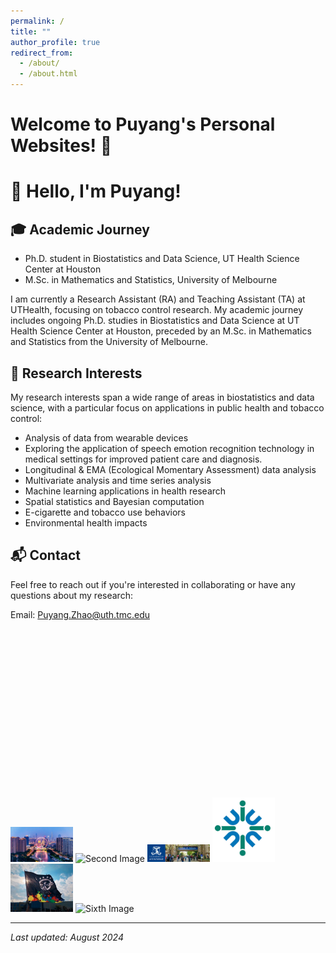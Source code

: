 ```yaml
---
permalink: /
title: ""
author_profile: true
redirect_from: 
  - /about/
  - /about.html
---
```


# Welcome to Puyang's Personal Websites! 🚀

# 👋 Hello, I'm Puyang!

## 🎓 Academic Journey
- Ph.D. student in Biostatistics and Data Science, UT Health Science Center at Houston
- M.Sc. in Mathematics and Statistics, University of Melbourne

I am currently a Research Assistant (RA) and Teaching Assistant (TA) at UTHealth, focusing on tobacco control research. My academic journey includes ongoing Ph.D. studies in Biostatistics and Data Science at UT Health Science Center at Houston, preceded by an M.Sc. in Mathematics and Statistics from the University of Melbourne.

## 🔬 Research Interests

My research interests span a wide range of areas in biostatistics and data science, with a particular focus on applications in public health and tobacco control:

- Analysis of data from wearable devices
- Exploring the application of speech emotion recognition technology in medical settings for improved patient care and diagnosis.
- Longitudinal & EMA (Ecological Momentary Assessment) data analysis
- Multivariate analysis and time series analysis
- Machine learning applications in health research
- Spatial statistics and Bayesian computation
- E-cigarette and tobacco use behaviors
- Environmental health impacts

## 📬 Contact

Feel free to reach out if you're interested in collaborating or have any questions about my research:

Email: Puyang.Zhao@uth.tmc.edu

<div id="globe-container" style="width: 270px; height: 270px; overflow: hidden; position: relative;">
  <script type="text/javascript" id="clstr_globe" src="//clustrmaps.com/globe.js?d=clIdEPFSxTObYL5YCT6KPfejmqi13_-8ETks5Uwv8eQ"></script>
</div>

<img src="images/tianjin.jpg" alt="First Image" width="100">
<img src="images/uth.png" alt="Second Image" width="100">
<img src="images/melb.jpg" alt="Third Image" width="100">
<img src="images/uic.jpg" alt="Fourth Image" width="100">
<img src="images/stat.jpg" alt="Fifth Image" width="100">
<img src="images/hkbu.jpg" alt="Sixth Image" width="100">


---

*Last updated: August 2024*

